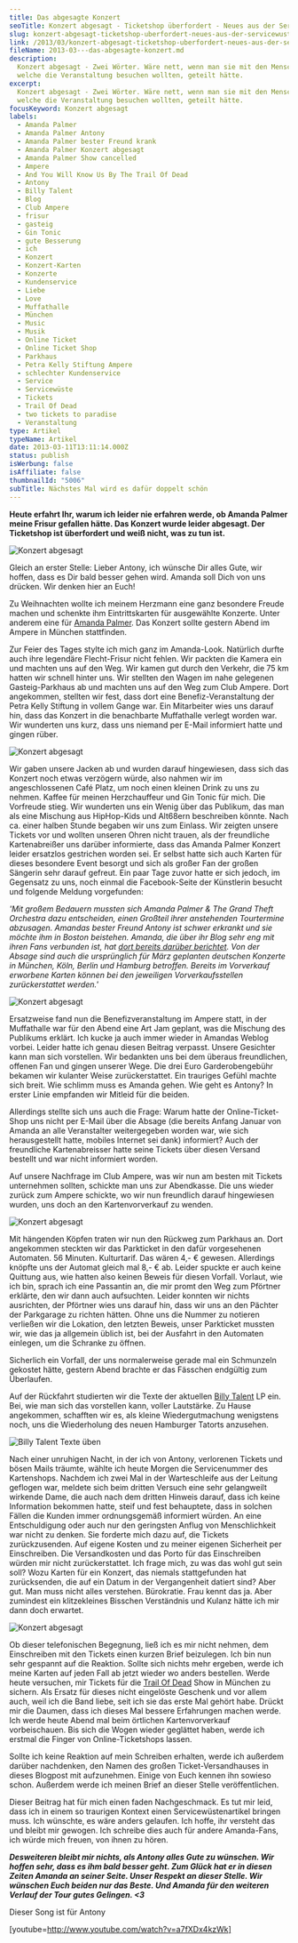 ```yaml
---
title: Das abgesagte Konzert
seoTitle: Konzert abgesagt - Ticketshop überfordert - Neues aus der Servicewüste
slug: konzert-abgesagt-ticketshop-uberfordert-neues-aus-der-servicewuste
link: /2013/03/konzert-abgesagt-ticketshop-uberfordert-neues-aus-der-servicewuste/
fileName: 2013-03---das-abgesagte-konzert.md
description:
  Konzert abgesagt - Zwei Wörter. Wäre nett, wenn man sie mit den Menschen,
  welche die Veranstaltung besuchen wollten, geteilt hätte.
excerpt:
  Konzert abgesagt - Zwei Wörter. Wäre nett, wenn man sie mit den Menschen,
  welche die Veranstaltung besuchen wollten, geteilt hätte.
focusKeyword: Konzert abgesagt
labels:
  - Amanda Palmer
  - Amanda Palmer Antony
  - Amanda Palmer bester Freund krank
  - Amanda Palmer Konzert abgesagt
  - Amanda Palmer Show cancelled
  - Ampere
  - And You Will Know Us By The Trail Of Dead
  - Antony
  - Billy Talent
  - Blog
  - Club Ampere
  - frisur
  - gasteig
  - Gin Tonic
  - gute Besserung
  - ich
  - Konzert
  - Konzert-Karten
  - Konzerte
  - Kundenservice
  - Liebe
  - Love
  - Muffathalle
  - München
  - Music
  - Musik
  - Online Ticket
  - Online Ticket Shop
  - Parkhaus
  - Petra Kelly Stiftung Ampere
  - schlechter Kundenservice
  - Service
  - Servicewüste
  - Tickets
  - Trail Of Dead
  - two tickets to paradise
  - Veranstaltung
type: Artikel
typeName: Artikel
date: 2013-03-11T13:11:14.000Z
status: publish
isWerbung: false
isAffiliate: false
thumbnailId: "5006"
subTitle: Nächstes Mal wird es dafür doppelt schön
---
```


<strong>Heute erfahrt Ihr, warum ich leider nie erfahren werde, ob Amanda Palmer
meine Frisur gefallen hätte. Das Konzert wurde leider abgesagt. Der Ticketshop
ist überfordert und weiß nicht, was zu tun ist.</strong>

![Konzert abgesagt](http://cardamonchai.com/wp-content/uploads/2013/03/amanda5-640x640.jpg " [](/wp-content/uploads/2013/03/amanda5.jpg)  Two tickets to paradise")

Gleich an erster Stelle: Lieber Antony, ich wünsche Dir alles Gute, wir hoffen,
dass es Dir bald besser gehen wird. Amanda soll Dich von uns drücken. Wir denken
hier an Euch!

Zu Weihnachten wollte ich meinem Herzmann eine ganz besondere Freude machen und
schenkte ihm Eintrittskarten für ausgewählte Konzerte. Unter anderem eine für
[Amanda Palmer](http://www.amandapalmer.net/). Das Konzert sollte gestern Abend
im Ampere in München stattfinden.

Zur Feier des Tages stylte ich mich ganz im Amanda-Look. Natürlich durfte auch
ihre legendäre Flecht-Frisur nicht fehlen. Wir packten die Kamera ein und
machten uns auf den Weg. Wir kamen gut durch den Verkehr, die 75 km hatten wir
schnell hinter uns. Wir stellten den Wagen im nahe gelegenen Gasteig-Parkhaus ab
und machten uns auf den Weg zum Club Ampere. Dort angekommen, stellten wir fest,
dass dort eine Benefiz-Veranstaltung der Petra Kelly Stiftung in vollem Gange
war. Ein Mitarbeiter wies uns darauf hin, dass das Konzert in die benachbarte
Muffathalle verlegt worden war. Wir wunderten uns kurz, dass uns niemand per
E-Mail informiert hatte und gingen rüber.

![Konzert abgesagt](http://cardamonchai.com/wp-content/uploads/2013/03/amanda4-640x640.jpg " [](/wp-content/uploads/2013/03/amanda4.jpg)  Amanda-Look")

Wir gaben unsere Jacken ab und wurden darauf hingewiesen, dass sich das Konzert
noch etwas verzögern würde, also nahmen wir im angeschlossenen Café Platz, um
noch einen kleinen Drink zu uns zu nehmen. Kaffee für meinen Herzchauffeur und
Gin Tonic für mich. Die Vorfreude stieg. Wir wunderten uns ein Wenig über das
Publikum, das man als eine Mischung aus HipHop-Kids und Alt68ern beschreiben
könnte. Nach ca. einer halben Stunde begaben wir uns zum Einlass. Wir zeigten
unsere Tickets vor und wollten unseren Ohren nicht trauen, als der freundliche
Kartenabreißer uns darüber informierte, dass das Amanda Palmer Konzert leider
ersatzlos gestrichen worden sei. Er selbst hatte sich auch Karten für dieses
besondere Event besorgt und sich als großer Fan der großen Sängerin sehr darauf
gefreut. Ein paar Tage zuvor hatte er sich jedoch, im Gegensatz zu uns, noch
einmal die Facebook-Seite der Künstlerin besucht und folgende Meldung
vorgefunden:

<em>'Mit großem Bedauern mussten sich Amanda Palmer &amp; The Grand Theft
Orchestra dazu entscheiden, einen Großteil ihrer anstehenden Tourtermine
abzusagen. Amandas bester Freund Antony ist schwer erkrankt und sie möchte ihm
in Boston beistehen. Amanda, die über ihr Blog sehr eng mit ihren Fans verbunden
ist, hat [dort bereits darüber berichtet](http://bit.ly/blog120612). Von der
Absage sind auch die ursprünglich für März geplanten deutschen Konzerte in
München, Köln, Berlin und Hamburg betroffen. Bereits im Vorverkauf erworbene
Karten können bei den jeweiligen Vorverkaufsstellen zurückerstattet
werden.'</em>

![Konzert abgesagt](http://cardamonchai.com/wp-content/uploads/2013/03/amanda1.png "Amanda Palmer And The Grand Theft Orchestra")

Ersatzweise fand nun die Benefizveranstaltung im Ampere statt, in der
Muffathalle war für den Abend eine Art Jam geplant, was die Mischung des
Publikums erklärt. Ich kucke ja auch immer wieder in Amandas Weblog vorbei.
Leider hatte ich genau diesen Beitrag verpasst. Unsere Gesichter kann man sich
vorstellen. Wir bedankten uns bei dem überaus freundlichen, offenen Fan und
gingen unserer Wege. Die drei Euro Garderobengebühr bekamen wir kulanter Weise
zurückerstattet. Ein trauriges Gefühl machte sich breit. Wie schlimm muss es
Amanda gehen. Wie geht es Antony? In erster Linie empfanden wir Mitleid für die
beiden.

Allerdings stellte sich uns auch die Frage: Warum hatte der Online-Ticket-Shop
uns nicht per E-Mail über die Absage (die bereits Anfang Januar von Amanda an
alle Veranstalter weitergegeben worden war, wie sich herausgestellt hatte,
mobiles Internet sei dank) informiert? Auch der freundliche Kartenabreisser
hatte seine Tickets über diesen Versand bestellt und war nicht informiert
worden.

Auf unsere Nachfrage im Club Ampere, was wir nun am besten mit Tickets
unternehmen sollten, schickte man uns zur Abendkasse. Die uns wieder zurück zum
Ampere schickte, wo wir nun freundlich darauf hingewiesen wurden, uns doch an
den Kartenvorverkauf zu wenden.

![Konzert abgesagt](http://cardamonchai.com/wp-content/uploads/2013/03/amanda3.png "Morgen ist es soweit!")

Mit hängenden Köpfen traten wir nun den Rückweg zum Parkhaus an. Dort angekommen
steckten wir das Parkticket in den dafür vorgesehenen Automaten. 56 Minuten.
Kulturtarif. Das wären 4,- € gewesen. Allerdings knöpfte uns der Automat gleich
mal 8,- € ab. Leider spuckte er auch keine Quittung aus, wie hatten also keinen
Beweis für diesen Vorfall. Vorlaut, wie ich bin, sprach ich eine Passantin an,
die mir promt den Weg zum Pförtner erklärte, den wir dann auch aufsuchten.
Leider konnten wir nichts ausrichten, der Pförtner wies uns darauf hin, dass wir
uns an den Pächter der Parkgarage zu richten hätten. Ohne uns die Nummer zu
notieren verließen wir die Lokation, den letzten Beweis, unser Parkticket
mussten wir, wie das ja allgemein üblich ist, bei der Ausfahrt in den Automaten
einlegen, um die Schranke zu öffnen.

Sicherlich ein Vorfall, der uns normalerweise gerade mal ein Schmunzeln gekostet
hätte, gestern Abend brachte er das Fässchen endgültig zum Überlaufen.

Auf der Rückfahrt studierten wir die Texte der aktuellen
[Billy Talent](http://www.billytalent.com) LP ein. Bei, wie man sich das
vorstellen kann, voller Lautstärke. Zu Hause angekommen, schafften wir es, als
kleine Wiedergutmachung wenigstens noch, uns die Wiederholung des neuen
Hamburger Tatorts anzusehen.

![](http://cardamonchai.com/wp-content/uploads/2013/03/billy.png "Billy Talent Texte üben")

Nach einer unruhigen Nacht, in der ich von Antony, verlorenen Tickets und bösen
Mails träumte, wählte ich heute Morgen die Servicenummer des Kartenshops.
Nachdem ich zwei Mal in der Warteschleife aus der Leitung geflogen war, meldete
sich beim dritten Versuch eine sehr gelangweilt wirkende Dame, die auch nach dem
dritten Hinweis darauf, dass ich keine Information bekommen hatte, steif und
fest behauptete, dass in solchen Fällen die Kunden immer ordnungsgemäß
informiert würden. An eine Entschuldigung oder auch nur den geringsten Anflug
von Menschlichkeit war nicht zu denken. Sie forderte mich dazu auf, die Tickets
zurückzusenden. Auf eigene Kosten und zu meiner eigenen Sicherheit per
Einschreiben. Die Versandkosten und das Porto für das Einschreiben würden mir
nicht zurückerstattet. Ich frage mich, zu was das wohl gut sein soll? Wozu
Karten für ein Konzert, das niemals stattgefunden hat zurücksenden, die auf ein
Datum in der Vergangenheit datiert sind? Aber gut. Man muss nicht alles
verstehen. Bürokratie. Frau kennt das ja. Aber zumindest ein klitzekleines
Bisschen Verständnis und Kulanz hätte ich mir dann doch erwartet.

![Konzert abgesagt](http://cardamonchai.com/wp-content/uploads/2013/03/gemaltes-phone.jpg "Die nette Dame am Telefon")

Ob dieser telefonischen Begegnung, ließ ich es mir nicht nehmen, dem
Einschreiben mit den Tickets einen kurzen Brief beizulegen. Ich bin nun sehr
gespannt auf die Reaktion. Sollte sich nichts mehr ergeben, werde ich meine
Karten auf jeden Fall ab jetzt wieder wo anders bestellen. Werde heute
versuchen, mir Tickets für die
[Trail Of Dead](https://andyouwillknowusbythetrailofdead.bandpage.com/) Show in
München zu sichern. Als Ersatz für dieses nicht eingelöste Geschenk und vor
allem auch, weil ich die Band liebe, seit ich sie das erste Mal gehört habe.
Drückt mir die Daumen, dass ich dieses Mal bessere Erfahrungen machen werde. Ich
werde heute Abend mal beim örtlichen Kartenvorverkauf vorbeischauen. Bis sich
die Wogen wieder geglättet haben, werde ich erstmal die Finger von
Online-Ticketshops lassen.

Sollte ich keine Reaktion auf mein Schreiben erhalten, werde ich außerdem
darüber nachdenken, den Namen des großen Ticket-Versandhauses in dieses Blogpost
mit aufzunehmen. Einige von Euch kennen ihn sowieso schon. Außerdem werde ich
meinen Brief an dieser Stelle veröffentlichen.

Dieser Beitrag hat für mich einen faden Nachgeschmack. Es tut mir leid, dass ich
in einem so traurigen Kontext einen Servicewüstenartikel bringen muss. Ich
wünschte, es wäre anders gelaufen. Ich hoffe, ihr versteht das und bleibt mir
gewogen. Ich schreibe dies auch für andere Amanda-Fans, ich würde mich freuen,
von ihnen zu hören.

<em><strong>Desweiteren bleibt mir nichts, als Antony alles Gute zu wünschen.
Wir hoffen sehr, dass es ihm bald besser geht. Zum Glück hat er in diesen Zeiten
Amanda an seiner Seite. Unser Respekt an dieser Stelle. Wir wünschen Euch beiden
nur das Beste. Und Amanda für den weiteren Verlauf der Tour gutes Gelingen.
&lt;3</strong></em>

Dieser Song ist für Antony

[youtube=http://www.youtube.com/watch?v=a7fXDx4kzWk]
